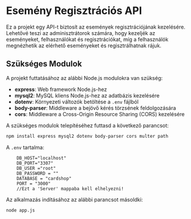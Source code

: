 # Esemény Regisztrációs API

Ez a projekt egy API-t biztosít az események regisztrációjának kezelésére. Lehetővé teszi az adminisztrátorok számára, hogy kezeljék az eseményeket, felhasználókat és regisztrációkat, míg a felhasználók megnézhetik az elérhető eseményeket és regisztrálhatnak rájuk.

## Szükséges Modulok

A projekt futtatásához az alábbi Node.js modulokra van szükség:

- **express**: Web framework Node.js-hez
- **mysql2**: MySQL kliens Node.js-hez az adatbázis kezelésére
- **dotenv**: Környezeti változók betöltése a `.env` fájlból
- **body-parser**: Middleware a bejövő kérés törzsének feldolgozására
- **cors**: Middleware a Cross-Origin Resource Sharing (CORS) kezelésére

A szükséges modulok telepítéséhez futtasd a következő parancsot:

```bash
npm install express mysql2 dotenv body-parser cors multer path
```

A ```.env``` tartalma:

```.env
    DB_HOST="localhost"
    DB_PORT="3307"
    DB_USER ="root"
    DB_PASSWORD = ""
    DATABASE = "cardshop"
    PORT = "3000"
    //Ezt a 'Server' mappaba kell elhelyezni!
```


Az alkalmazás indításához az alábbi parancsot másoldki:

```bash
node app.js
```